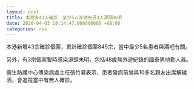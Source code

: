 ```yaml
---
layout: post
title: 本港多43人確診　至少5人涉酒吧另3人源頭未明
date: 2020-04-03 18:14:47.000000000 +08:00
categories: rss
---
```


本港新增43宗確診個案，累計確診個案845宗，當中最少5名患者與酒吧有關。

另外，有3宗個案暫時感染源頭未明，包括48歲無外遊紀錄的國泰男地勤人員。

衞生防護中心傳染病處主任張竹君表示，患者發病前曾與10多名親友出席解穢酒，會追蹤當中有無人確診。
